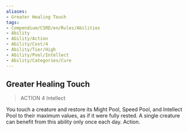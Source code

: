 ```yaml
---
aliases:
- Greater Healing Touch
tags:
- Compendium/CSRD/en/Rules/Abilities
- Ability
- Ability/Action
- Ability/Cost/4
- Ability/Tier/High
- Ability/Pool/Intellect
- Ability/Categories/Cure
---
```


  
## Greater Healing Touch  
>ACTION 4  Intellect  
  
You touch a creature and restore its Might Pool, Speed Pool, and Intellect Pool to their maximum values, as if it were fully rested. A single creature can benefit from this ability only once each day. Action.